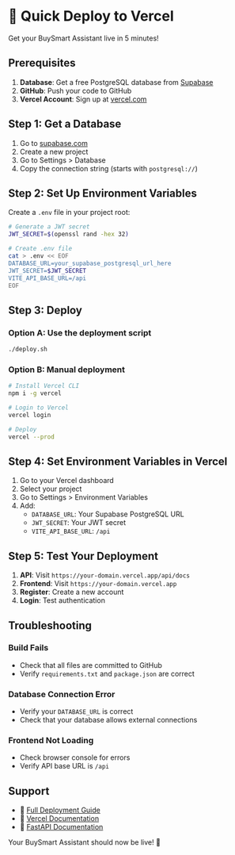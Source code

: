 # 🚀 Quick Deploy to Vercel

Get your BuySmart Assistant live in 5 minutes!

## Prerequisites

1. **Database**: Get a free PostgreSQL database from [Supabase](https://supabase.com)
2. **GitHub**: Push your code to GitHub
3. **Vercel Account**: Sign up at [vercel.com](https://vercel.com)

## Step 1: Get a Database

1. Go to [supabase.com](https://supabase.com)
2. Create a new project
3. Go to Settings > Database
4. Copy the connection string (starts with `postgresql://`)

## Step 2: Set Up Environment Variables

Create a `.env` file in your project root:

```bash
# Generate a JWT secret
JWT_SECRET=$(openssl rand -hex 32)

# Create .env file
cat > .env << EOF
DATABASE_URL=your_supabase_postgresql_url_here
JWT_SECRET=$JWT_SECRET
VITE_API_BASE_URL=/api
EOF
```

## Step 3: Deploy

### Option A: Use the deployment script
```bash
./deploy.sh
```

### Option B: Manual deployment
```bash
# Install Vercel CLI
npm i -g vercel

# Login to Vercel
vercel login

# Deploy
vercel --prod
```

## Step 4: Set Environment Variables in Vercel

1. Go to your Vercel dashboard
2. Select your project
3. Go to Settings > Environment Variables
4. Add:
   - `DATABASE_URL`: Your Supabase PostgreSQL URL
   - `JWT_SECRET`: Your JWT secret
   - `VITE_API_BASE_URL`: `/api`

## Step 5: Test Your Deployment

1. **API**: Visit `https://your-domain.vercel.app/api/docs`
2. **Frontend**: Visit `https://your-domain.vercel.app`
3. **Register**: Create a new account
4. **Login**: Test authentication

## Troubleshooting

### Build Fails
- Check that all files are committed to GitHub
- Verify `requirements.txt` and `package.json` are correct

### Database Connection Error
- Verify your `DATABASE_URL` is correct
- Check that your database allows external connections

### Frontend Not Loading
- Check browser console for errors
- Verify API base URL is `/api`

## Support

- 📖 [Full Deployment Guide](DEPLOYMENT.md)
- 🐛 [Vercel Documentation](https://vercel.com/docs)
- 💬 [FastAPI Documentation](https://fastapi.tiangolo.com/)

Your BuySmart Assistant should now be live! 🎉 